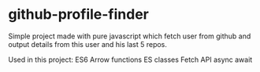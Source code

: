 # github-profile-finder

Simple project made with pure javascript which fetch user from github and output details from this user and his last 5 repos.

Used in this project:
ES6 Arrow functions
ES classes
Fetch API async await
